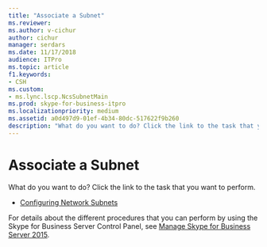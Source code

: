 ```yaml
---
title: "Associate a Subnet"
ms.reviewer: 
ms.author: v-cichur
author: cichur
manager: serdars
ms.date: 11/17/2018
audience: ITPro
ms.topic: article
f1.keywords:
- CSH
ms.custom:
- ms.lync.lscp.NcsSubnetMain
ms.prod: skype-for-business-itpro
ms.localizationpriority: medium
ms.assetid: a0d497d9-01ef-4b34-80dc-517622f9b260
description: "What do you want to do? Click the link to the task that you want to perform."
---
```


# Associate a Subnet

What do you want to do? Click the link to the task that you want to perform.

- [Configuring Network Subnets](/previous-versions/office/lync-server-2013/lync-server-2013-create-or-modify-network-subnets)

For details about the different procedures that you can perform by using the Skype for Business Server Control Panel, see [Manage Skype for Business Server 2015](../../manage/manage.md).